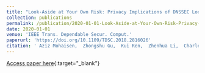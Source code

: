 ```yaml
---
title: "Look-Aside at Your Own Risk: Privacy Implications of DNSSEC Look-Aside Validation"
collection: publications
permalink: /publication/2020-01-01-Look-Aside-at-Your-Own-Risk-Privacy-Implications-of-DNSSEC-Look-Aside-Validation
date: 2020-01-01
venue: 'IEEE Trans. Dependable Secur. Comput.'
paperurl: 'https://doi.org/10.1109/TDSC.2018.2816026'
citation: ' Aziz Mohaisen,  Zhongshu Gu,  Kui Ren,  Zhenhua Li,  Charles Kamhoua,  Laurent Njilla,  DaeHun Nyang, &quot;Look-Aside at Your Own Risk: Privacy Implications of DNSSEC Look-Aside Validation.&quot; IEEE Trans. Dependable Secur. Comput., 2020.'
---
```

[Access paper here](https://doi.org/10.1109/TDSC.2018.2816026){:target="_blank"}
